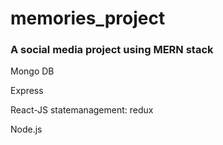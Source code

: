 # memories_project

### A social media project using MERN stack

Mongo DB

Express

React-JS
    statemanagement: redux

Node.js     
